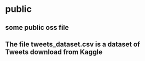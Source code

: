# public
## some public oss file
## The file tweets_dataset.csv is a dataset of Tweets download from Kaggle
